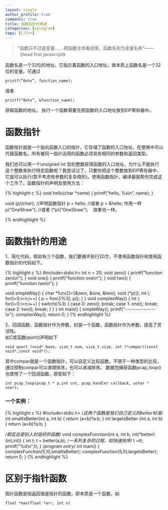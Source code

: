 ```yaml
---
layout: single
author_profile: true
comments: true
title: 函数指针的用途
categories: [cprogram]
tags: [C/C++]
---
```


> “函数只不过是变量…….把函数主体看成值，函数名则为变量名称”——《head first javascript》
> 

函数名是一个32位的地址，它指示着函数的入口地址，故本质上函数名是一个32位的变量。可通过

	printf(“0x%x”, function_name);

或者

	printf(“0x%x”, &function_name);

获取函数的地址。
执行一个函数需要先把函数的入口地址放到EIP寄存器中。

# 函数指针

函数指针就是一个指向函数入口的指针，它存储了函数的入口地址，在使用中可以代替函数名。所有被同一指针运用的函数必须具有相同的参数和返回类型。   

我们也可以用一个unsigned int 型的整数获得函数的入口地址，为什么不能执行这个整数来执行特定函数呢？我尝试过了，只要你把这个整数放到EIP寄存器中，它就可以执行(暂不考虑有参数的复杂情形)。使用函数指针，编译器就帮你完成这个工作了。函数指针的声明及使用方法： 

{% highlight c %}
void hello(char *name)
{
	printf(“hello, %s\n”, name);
}

void (*p)(char*); //声明函数指针
p = hello; //或者 p = &hello; 作用一样
p(“OneStraw”); //或者  (*p)(“OneStraw”);    效果也一样。

{% endhighlight %}

# 函数指针的用途

1、简化代码，假如有三个函数，我们要循环执行20次，不使用函数指针和使用函数指针的代码如下。 

{% highlight c %}
#include<stdio.h>
int n = 20;
void zero()
{
	printf("function zero\n");
}
void one()
{
	printf("function one\n");
}
void two()
{
	printf("function two\n");
}

void simpleWay()
{
	char *func[]={&amp;zero, &amp;one, &amp;two};
	void (*p)();
	int i;
	for(i=0;i&lt;n;i++)
	{
		p = func[i%3];
		p();
	}
}
void complexWay()
{
	int i;
	for(i=0;i&lt;n;i++)
	{
		switch(i%3)
		{
			case 0:
				zero();
				break;
			case 1:
				one();
				break;
			case 2:
				two();
				break;
		}
	}
}
int main()
{
	simpleWay();
	printf("---------------\n");
	complexWay();
	return 0;
}
{% endhighlight %}

2、回调函数，函数指针作为参数，封装一个函数，函数指针作为参数，提高了灵活性。  
如C库函数qsort()声明如下  

	void qsort (void* base, size_t num, size_t size, int (*compar)(const void*,const void*));

其中compar就是一个函数指针，可以自定义比较函数，不限于一种类型的比较，通过控制compar可以递增排序，也可以递减排序。
数据包捕获函数pcap_loop()也使用了一个回调函数，原型如下：   

	int pcap_loop(pcap_t * p,int cnt, pcap_handler callback, uchar * user);

### 一个实例：

{% highlight c %}
#include<stdio.h>
/*这两个函数是我们自己定义的better标准*/
int smallIsBetter(int a, int b)
{
	return (a<b)?a:b;
} 
int largeIsBetter (int a, int b)
{
	return (a>b)?a:b;
}

/*假定这是别人封装好的函数*/
void complexFunction(int a, int b, int(*better)(int,int))
{
	int t;
	t = better(a,b);
	/*一系列复杂的过程，如快速排序*/
	t *=t*t;
	printf("%d\n",t);
}
/*program entry*/
int main()
{
	complexFunction(5,10,smallIsBetter);
	complexFunction(5,10,largeIsBetter);
	return 0;
}
{% endhighlight %}

# 区别于指针函数

指针函数是指返回值是指针的函数，即本质是一个函数，如

	float *max(float *arr, int n)


